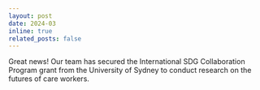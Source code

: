 ```yaml
---
layout: post
date: 2024-03
inline: true
related_posts: false
---
```


Great news! Our team has secured the International SDG Collaboration Program grant from the University of Sydney to conduct research on the futures of care workers.
